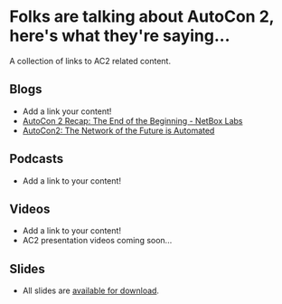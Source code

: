 # Folks are talking about AutoCon 2, here's what they're saying...

A collection of links to AC2 related content.

## Blogs
- Add a link your content!
- [AutoCon 2 Recap: The End of the Beginning - NetBox Labs](https://netboxlabs.com/blog/autocon2-recap/)
- [AutoCon2: The Network of the Future is Automated](https://ryburn.org/2024/11/26/autocon2-the-network-of-the-future-is-automated/)

## Podcasts
- Add a link to your content!

## Videos
- Add a link to your content!
- AC2 presentation videos coming soon...

## Slides
- All slides are [available for download](https://github.com/Network-Automation-Forum/handyinfo/tree/main/docs/autocon_coverage/slides/AutoCon2).
